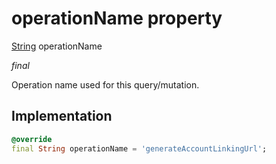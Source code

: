 


# operationName property






[String](https://api.dart.dev/stable/2.12.3/dart-core/String-class.html) operationName
  
_final_



<p>Operation name used for this query/mutation.</p>



## Implementation

```dart
@override
final String operationName = 'generateAccountLinkingUrl';


```







